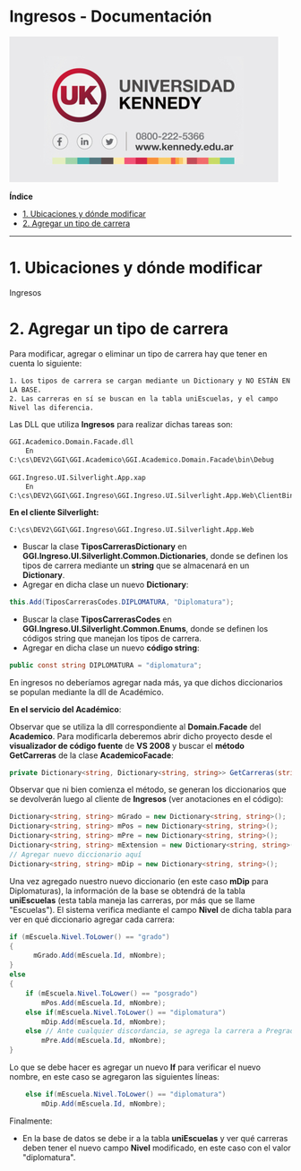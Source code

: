 # Ingresos - Documentación

![](https://raw.githubusercontent.com/gchervet/Documentacion/master/images/kennedy_logo.jpg)

**Índice**

* [1. Ubicaciones y dónde modificar](#ubicaciones)
* [2. Agregar un tipo de carrera](#agregartipocarrera)

---------------------------------------

<a name="ubicaciones" />

# 1. Ubicaciones y dónde modificar

Ingresos 

<a name="agregartipocarrera" />

# 2. Agregar un tipo de carrera

Para modificar, agregar o eliminar un tipo de carrera hay que tener en cuenta lo siguiente:

	1. Los tipos de carrera se cargan mediante un Dictionary y NO ESTÁN EN LA BASE.
	2. Las carreras en sí se buscan en la tabla uniEscuelas, y el campo Nivel las diferencia.

Las DLL que utiliza **Ingresos** para realizar dichas tareas son:

	GGI.Academico.Domain.Facade.dll
		En C:\cs\DEV2\GGI\GGI.Academico\GGI.Academico.Domain.Facade\bin\Debug
	
	GGI.Ingreso.UI.Silverlight.App.xap
		En C:\cs\DEV2\GGI\GGI.Ingreso\GGI.Ingreso.UI.Silverlight.App.Web\ClientBin

**En el cliente Silverlight:**

	C:\cs\DEV2\GGI\GGI.Ingreso\GGI.Ingreso.UI.Silverlight.App.Web

- Buscar la clase **TiposCarrerasDictionary** en **GGI.Ingreso.UI.Silverlight.Common.Dictionaries**, donde se definen los tipos de carrera mediante un **string** que se almacenará en un **Dictionary**.
- Agregar en dicha clase un nuevo **Dictionary**:

```c#
this.Add(TiposCarrerasCodes.DIPLOMATURA, "Diplomatura");
```

- Buscar la clase **TiposCarrerasCodes** en **GGI.Ingreso.UI.Silverlight.Common.Enums**, donde se definen los códigos string que manejan los tipos de carrera.
- Agregar en dicha clase un nuevo **código string**:

```c#
public const string DIPLOMATURA = "diplomatura";
```

En ingresos no deberíamos agregar nada más, ya que dichos diccionarios se populan mediante la dll de Académico.

**En el servicio del Académico**:

Observar que se utiliza la dll correspondiente al **Domain.Facade** del **Academico**. Para modificarla deberemos abrir dicho proyecto desde el **visualizador de código fuente** de **VS 2008** y buscar el **método GetCarreras** de la clase **AcademicoFacade**: 

```c#
private Dictionary<string, Dictionary<string, string>> GetCarreras(string modalidad)
```
Observar que ni bien comienza el método, se generan los diccionarios que se devolverán luego al cliente de **Ingresos** (ver anotaciones en el código):

```c#
Dictionary<string, string> mGrado = new Dictionary<string, string>();
Dictionary<string, string> mPos = new Dictionary<string, string>();
Dictionary<string, string> mPre = new Dictionary<string, string>();
Dictionary<string, string> mExtension = new Dictionary<string, string>();
// Agregar nuevo diccionario aquí
Dictionary<string, string> mDip = new Dictionary<string, string>();
```
Una vez agregado nuestro nuevo diccionario (en este caso **mDip**
 para Diplomaturas), la información de la base se obtendrá de la tabla **uniEscuelas** (esta tabla maneja las carreras, por más que se llame "Escuelas"). El sistema verifica mediante el campo **Nivel** de dicha tabla para ver en qué diccionario agregar cada carrera:

```c#
if (mEscuela.Nivel.ToLower() == "grado")
{
      mGrado.Add(mEscuela.Id, mNombre);
}
else
{
	if (mEscuela.Nivel.ToLower() == "posgrado")
		mPos.Add(mEscuela.Id, mNombre);
	else if(mEscuela.Nivel.ToLower() == "diplomatura")
		mDip.Add(mEscuela.Id, mNombre);
	else // Ante cualquier discordancia, se agrega la carrera a Pregrado
		mPre.Add(mEscuela.Id, mNombre);
}
```

Lo que se debe hacer es agregar un nuevo **If** para verificar el nuevo nombre, en este caso se agregaron las siguientes líneas:

```c#
	else if(mEscuela.Nivel.ToLower() == "diplomatura")
		mDip.Add(mEscuela.Id, mNombre);
```

Finalmente:

- En la base de datos se debe ir a la tabla **uniEscuelas**  y ver qué carreras deben tener el nuevo campo **Nivel** modificado, en este caso con el valor "diplomatura".
